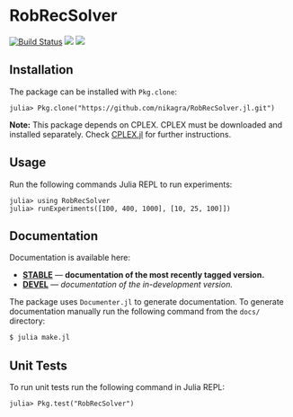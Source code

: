 # RobRecSolver

[![Build Status](https://travis-ci.org/nikagra/RobRecSolver.jl.svg?branch=master)](https://travis-ci.org/nikagra/RobRecSolver.jl)
[![](https://img.shields.io/badge/docs-stable-blue.svg)](https://nikagra.github.io/RobRecSolver.jl/stable)
[![](https://img.shields.io/badge/docs-latest-blue.svg)](https://nikagra.github.io/RobRecSolver.jl/latest)

## Installation
The package can be installed with `Pkg.clone`:
```julia-repl
julia> Pkg.clone("https://github.com/nikagra/RobRecSolver.jl.git")
```
**Note:** This package depends on CPLEX. CPLEX must be downloaded and installed separately. Check [CPLEX.jl](https://github.com/JuliaOpt/CPLEX.jl) for further instructions.

## Usage
Run the following commands Julia REPL to run experiments:
```julia-repl
julia> using RobRecSolver
julia> runExperiments([100, 400, 1000], [10, 25, 100]])
```

## Documentation
Documentation is available here:
- [**STABLE**](https://nikagra.github.io/RobRecSolver.jl/stable) &mdash; **documentation of the most recently tagged version.**
- [**DEVEL**](https://nikagra.github.io/RobRecSolver.jl/latest) &mdash; *documentation of the in-development version.*

The package uses `Documenter.jl` to generate documentation. To generate documentation manually run the following command from the `docs/` directory:
```bash
$ julia make.jl
```

## Unit Tests
To run unit tests run the following command in Julia REPL:
```julia-repl
julia> Pkg.test("RobRecSolver")
```
